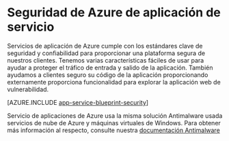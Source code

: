 <properties
    pageTitle="Seguridad de Azure de aplicación de servicio"
    description="Obtenga información sobre cómo proteger aplicaciones Web, móvil, API y lógica en la aplicación de servicio de Azure."
    services="app-service"
    documentationCenter=""
    authors="naziml"
    manager="yochayk"
    editor="wpickett"/>

<tags
    ms.service="app-service"
    ms.workload="web"
    ms.tgt_pltfrm="na"
    ms.devlang="na"
    ms.topic="article"
    ms.date="08/16/2015"
    ms.author="naziml"/>

# <a name="azure-app-service-security"></a>Seguridad de Azure de aplicación de servicio

Servicios de aplicación de Azure cumple con los estándares clave de seguridad y confiabilidad para proporcionar una plataforma segura de nuestros clientes. Tenemos varias características fáciles de usar para ayudar a proteger el tráfico de entrada y salido de la aplicación. También ayudamos a clientes seguro su código de la aplicación proporcionando externamente proporciona funcionalidad para explorar la aplicación web de vulnerabilidad.

[AZURE.INCLUDE [app-service-blueprint-security](../../includes/app-service-blueprint-security.md)]

Servicio de aplicaciones de Azure usa la misma solución Antimalware usada servicios de nube de Azure y máquinas virtuales de Windows. Para obtener más información al respecto, consulte nuestra [documentación Antimalware](../security/azure-security-antimalware.md) 
